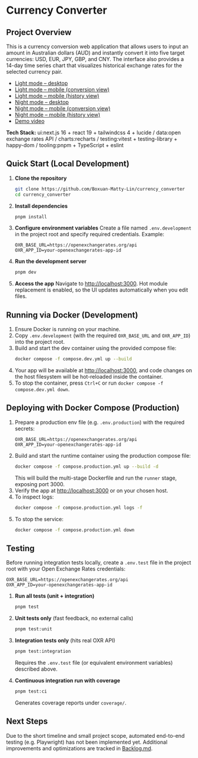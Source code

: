 # Currency Converter

## Project Overview
This is a currency conversion web application that allows users to input an amount in Australian dollars (AUD) and instantly convert it into five target currencies: USD, EUR, JPY, GBP, and CNY. The interface also provides a 14-day time series chart that visualizes historical exchange rates for the selected currency pair.

- [Light mode – desktop](./light-mode-pc.png)
- [Light mode – mobile (conversion view)](./light-mode-mobile-1.png)
- [Light mode – mobile (history view)](./light-mode-mobile-2.png)
- [Night mode – desktop](./night-mode-pc.png)
- [Night mode – mobile (conversion view)](./night-mode-mobile-1.png)
- [Night mode – mobile (history view)](./night-mode-mobile-2.png)
- [Demo video](https://www.youtube.com/watch?v=73UDpnPi7-I)

**Tech Stack:** ui:next.js 16 + react 19 + tailwindcss 4 + lucide / data:open exchange rates API / charts:recharts / testing:vitest + testing-library + happy-dom / tooling:pnpm + TypeScript + eslint


## Quick Start (Local Development)

1. **Clone the repository**
   ```bash
   git clone https://github.com/Boxuan-Matty-Lin/currency_converter
   cd currency_converter
   ```

2. **Install dependencies**
   ```bash
   pnpm install
   ```

3. **Configure environment variables**
   Create a file named `.env.development` in the project root and specify required credentials. Example:
   ```dotenv
   OXR_BASE_URL=https://openexchangerates.org/api
   OXR_APP_ID=your-openexchangerates-app-id
   ```

4. **Run the development server**
   ```bash
   pnpm dev
   ```

5. **Access the app**
   Navigate to [http://localhost:3000](http://localhost:3000). Hot module replacement is enabled, so the UI updates automatically when you edit files.

## Running via Docker (Development)

1. Ensure Docker is running on your machine.
2. Copy `.env.development` (with the required `OXR_BASE_URL` and `OXR_APP_ID`) into the project root.
3. Build and start the dev container using the provided compose file:
   ```bash
   docker compose -f compose.dev.yml up --build
   ```
4. Your app will be available at [http://localhost:3000](http://localhost:3000), and code changes on the host filesystem will be hot-reloaded inside the container.
5. To stop the container, press `Ctrl+C` or run `docker compose -f compose.dev.yml down`.

## Deploying with Docker Compose (Production)

1. Prepare a production env file (e.g. `.env.production`) with the required secrets:
   ```dotenv
   OXR_BASE_URL=https://openexchangerates.org/api
   OXR_APP_ID=your-openexchangerates-app-id
   ```
2. Build and start the runtime container using the production compose file:
   ```bash
   docker compose -f compose.production.yml up --build -d
   ```
   This will build the multi-stage Dockerfile and run the `runner` stage, exposing port 3000.
3. Verify the app at [http://localhost:3000](http://localhost:3000) or on your chosen host.
4. To inspect logs:
   ```bash
   docker compose -f compose.production.yml logs -f
   ```
5. To stop the service:
   ```bash
   docker compose -f compose.production.yml down
   ```

## Testing

Before running integration tests locally, create a `.env.test` file in the project root with your Open Exchange Rates credentials:
```dotenv
OXR_BASE_URL=https://openexchangerates.org/api
OXR_APP_ID=your-openexchangerates-app-id
```

1. **Run all tests (unit + integration)**  
   ```bash
   pnpm test
   ```

2. **Unit tests only** (fast feedback, no external calls)  
   ```bash
   pnpm test:unit
   ```

3. **Integration tests only** (hits real OXR API)  
   ```bash
   pnpm test:integration
   ```
   Requires the `.env.test` file (or equivalent environment variables) described above.

4. **Continuous integration run with coverage**  
   ```bash
   pnpm test:ci
   ```
   Generates coverage reports under `coverage/`.

## Next Steps

Due to the short timeline and small project scope, automated end-to-end testing (e.g. Playwright) has not been implemented yet. Additional improvements and optimizations are tracked in [Backlog.md](./Backlog.md).
